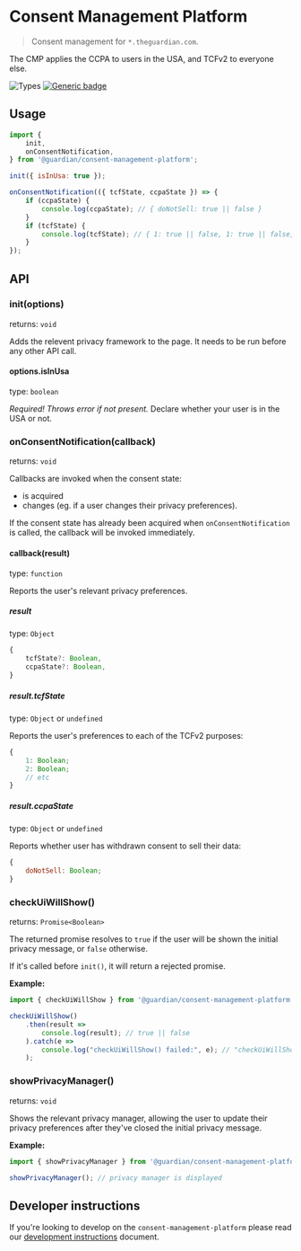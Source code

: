 # Consent Management Platform

> Consent management for `*.theguardian.com`.

The CMP applies the CCPA to users in the USA, and TCFv2 to everyone else.

![Types](https://img.shields.io/npm/types/@guardian/consent-management-platform)
[![Generic badge](https://img.shields.io/badge/google-chat-259082.svg)](https://chat.google.com/room/AAAAhlhgDTU)

## Usage

```js
import {
    init,
    onConsentNotification,
} from '@guardian/consent-management-platform';

init({ isInUsa: true });

onConsentNotification(({ tcfState, ccpaState }) => {
    if (ccpaState) {
        console.log(ccpaState); // { doNotSell: true || false }
    }
    if (tcfState) {
        console.log(tcfState); // { 1: true || false, 1: true || false, ... }
    }
});
```

## API

### init(options)

returns: `void`

Adds the relevent privacy framework to the page. It needs to be run before any other API call.

#### options.isInUsa

type: `boolean`

_Required! Throws error if not present._ Declare whether your user is in the USA or not.

### onConsentNotification(callback)

returns: `void`

Callbacks are invoked when the consent state:

-   is acquired
-   changes (eg. if a user changes their privacy preferences).

If the consent state has already been acquired when `onConsentNotification` is called, the callback will be invoked immediately.

#### callback(result)

type: `function`

Reports the user's relevant privacy preferences.

##### result

type: `Object`


```js
{
    tcfState?: Boolean,
    ccpaState?: Boolean,
}
```

##### result.tcfState

type: `Object` or `undefined`

Reports the user's preferences to each of the TCFv2 purposes:

```js
{
    1: Boolean;
    2: Boolean;
    // etc
}
```

##### result.ccpaState

type: `Object` or `undefined`

Reports whether user has withdrawn consent to sell their data:

```js
{
    doNotSell: Boolean;
}
```

### checkUiWillShow()

returns: `Promise<Boolean>`

The returned promise resolves to `true` if the user will be shown the initial privacy message, or `false` otherwise.

If it's called before `init()`, it will return a rejected promise.

**Example:**

```js
import { checkUiWillShow } from '@guardian/consent-management-platform';

checkUiWillShow()
    .then(result =>
        console.log(result); // true || false
    ).catch(e =>
        console.log("checkUiWillShow() failed:", e); // "checkUiWillShow() failed: called before init()"
    );
```

### showPrivacyManager()

returns: `void`

Shows the relevant privacy manager, allowing the user to update their privacy preferences after they've closed the initial privacy message.

**Example:**

```js
import { showPrivacyManager } from '@guardian/consent-management-platform';

showPrivacyManager(); // privacy manager is displayed
```

## Developer instructions

If you're looking to develop on the `consent-management-platform` please read our [development instructions](docs/01-development-instructions.md) document.

